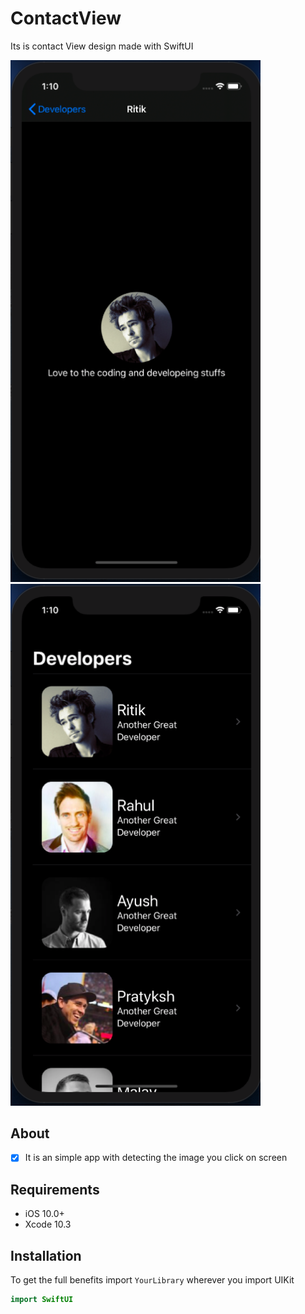 # ContactView
Its is contact View design made with SwiftUI

<p align="row">
<img src= "https://github.com/alexanderritik/ContactView/blob/master/Screenshot1.png" width="400" >
<img src= "https://github.com/alexanderritik/ContactView/blob/master/Screenshot2.png" width="400" >
</p>

## About
- [x] It is an simple app with detecting the image you click on screen


## Requirements

- iOS 10.0+
- Xcode 10.3

## Installation

To get the full benefits import `YourLibrary` wherever you import UIKit

``` swift
import SwiftUI
```

